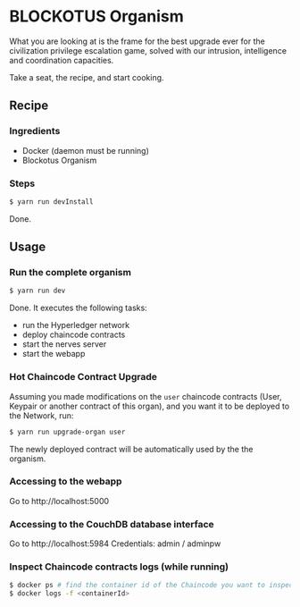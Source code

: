 # BLOCKOTUS Organism

What you are looking at is the frame for the best upgrade ever for the civilization privilege escalation game, solved with our intrusion, intelligence and coordination capacities.

Take a seat, the recipe, and start cooking.

## Recipe

### Ingredients

- Docker (daemon must be running)
- Blockotus Organism

### Steps

```bash
$ yarn run devInstall
``` 

Done.

## Usage

### Run the complete organism

```bash
$ yarn run dev
``` 

Done.
It executes the following tasks:
- run the Hyperledger network
- deploy chaincode contracts
- start the nerves server
- start the webapp

### Hot Chaincode Contract Upgrade

Assuming you made modifications on the `user` chaincode contracts (User, Keypair or another contract of this organ), and you want it to be deployed to the Network, run:

```bash
$ yarn run upgrade-organ user
``` 

The newly deployed contract will be automatically used by the the organism.

### Accessing to the webapp

Go to http://localhost:5000

### Accessing to the CouchDB database interface

Go to http://localhost:5984
Credentials: admin / adminpw

### Inspect Chaincode contracts logs (while running)

```bash
$ docker ps # find the container id of the Chaincode you want to inspect
$ docker logs -f <containerId>
```

